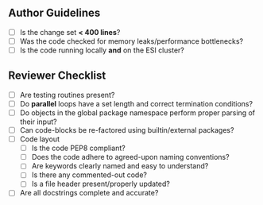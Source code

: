 Author Guidelines
-----------------
- [ ] Is the change set **< 400 lines**?
- [ ] Was the code checked for memory leaks/performance bottlenecks?
- [ ] Is the code running locally **and** on the ESI cluster?

Reviewer Checklist
------------------
- [ ] Are testing routines present?
- [ ] Do **parallel** loops have a set length and correct termination conditions?
- [ ] Do objects in the global package namespace perform proper parsing of their input? 
- [ ] Can code-blocks be re-factored using builtin/external packages?
- [ ] Code layout
  - [ ] Is the code PEP8 compliant?
  - [ ] Does the code adhere to agreed-upon naming conventions?
  - [ ] Are keywords clearly named and easy to understand?
  - [ ] Is there any commented-out code?
  - [ ] Is a file header present/properly updated?
- [ ] Are all docstrings complete and accurate?
